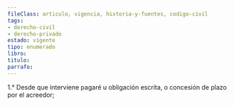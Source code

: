 ```yaml
---
fileClass: articulo, vigencia, historia-y-fuentes, codigo-civil
tags:
- derecho-civil
- derecho-privado
estado: vigente
tipo: enumerado
libro:
titulo:
parrafo:
---
```

1.° Desde que interviene pagaré u obligación escrita, o concesión de plazo por el acreedor;